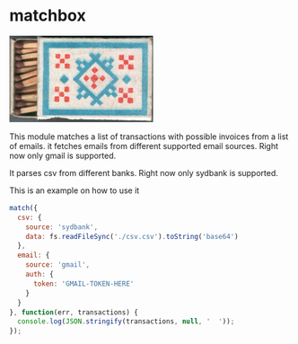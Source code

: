 matchbox
========

![matchbox.jpg](matchbox.jpg)

This module matches a list of transactions with possible invoices from a list of emails.
it fetches emails from different supported email sources. Right now only gmail is supported.

It parses csv from different banks. Right now only sydbank is supported.

This is an example on how to use it

```js
match({
  csv: {
    source: 'sydbank',
    data: fs.readFileSync('./csv.csv').toString('base64')
  },
  email: {
    source: 'gmail',
    auth: {
      token: 'GMAIL-TOKEN-HERE'
    }
  }
}, function(err, transactions) {
  console.log(JSON.stringify(transactions, null, '  '));
});
```

